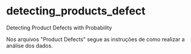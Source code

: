 # detecting_products_defect
Detecting Product Defects with Probability
 

Nos arquivos "Product Defects" segue as instruções de como realizar a análise dos dados.